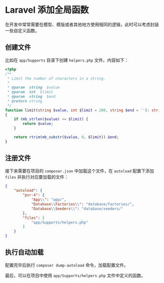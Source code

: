 # Laravel 添加全局函数

在开发中常常需要在模型、模版或者其他地方使用相同的逻辑，此时可以考虑封装一些自定义函数。

## 创建文件

比如在 `app/Supports` 目录下创建 `helpers.php` 文件。内容如下：

```php
<?php
/**
 * Limit the number of characters in a string.
 *
 * @param  string  $value
 * @param  int  $limit
 * @param  string  $end
 * @return string
 */
function limit(string $value, int $limit = 200, string $end = ''): string
{
    if (mb_strlen($value) <= $limit) {
        return $value;
    }

    return rtrim(mb_substr($value, 0, $limit)).$end;
}
```

## 注册文件

接下来需要在项目的 `composer.json` 中加载这个文件，在 `autoload` 配置下添加 `files` 并执行对应要加载的文件：

```json
{
    "autoload": {
        "psr-4": {
            "App\\": "app/",
            "Database\\Factories\\": "database/factories/",
            "Database\\Seeders\\": "database/seeders/"
        },
        "files": [
            "app/Supports/helpers.php"
        ]
    }
}
```

## 执行自动加载

配置完毕后执行 `composer dump-autoload` 命令，加载配置文件。

最后，可以在项目中使用 `app/Supports/helpers.php` 文件中定义的函数。 
